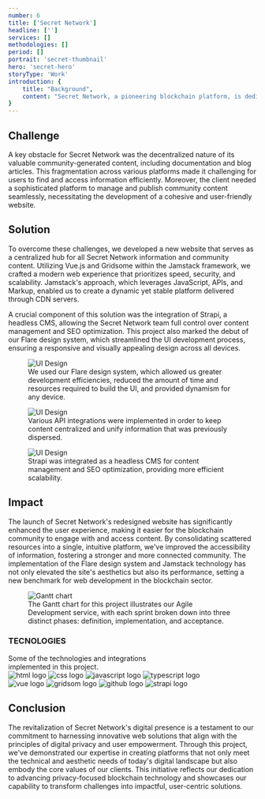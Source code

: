 ```yaml
---
number: 6
title: ['Secret Network']
headline: ['']
services: []
methodologies: []
period: []
portrait: 'secret-thumbnail'
hero: 'secret-hero'
storyType: 'Work'
introduction: {
    title: "Background",
    content: "Secret Network, a pioneering blockchain platform, is dedicated to enhancing privacy in the digital age. It empowers users by providing them with control over their data, setting a new standard in the blockchain community for privacy and user autonomy. Recognizing the need to align its digital presence with its core values, Secret Network embarked on a mission to revamp its brand and website. This initiative assisted to reflect the organization's commitment to privacy and offer users a tailored experience."
}
---
```


<div>
    <h2>Challenge</h2>
    <p>A key obstacle for Secret Network was the decentralized nature of its valuable community-generated content, including documentation and blog articles. This fragmentation across various platforms made it challenging for users to find and access information efficiently. Moreover, the client needed a sophisticated platform to manage and publish community content seamlessly, necessitating the development of a cohesive and user-friendly website.</p>
</div>
<div>
    <h2>Solution</h2>
    <p>To overcome these challenges, we developed a new website that serves as a centralized hub for all Secret Network information and community content. Utilizing Vue.js and Gridsome within the Jamstack framework, we crafted a modern web experience that prioritizes speed, security, and scalability. Jamstack's approach, which leverages JavaScript, APIs, and Markup, enabled us to create a dynamic yet stable platform delivered through CDN servers.</p>
    <p>A crucial component of this solution was the integration of Strapi, a headless CMS, allowing the Secret Network team full control over content management and SEO optimization. This project also marked the debut of our Flare design system, which streamlined the UI development process, ensuring a responsive and visually appealing design across all devices.</p>
</div>
<div>
    <figure>
        <img loading="lazy" src="/work/secret-figure1.jpg" alt="UI Design"/>
        <figcaption class="story_story__mainContent__caption__IQRnS">We used our Flare design system, which allowed us greater development efficiencies, reduced the amount of time and resources required to build the UI, and provided dynamism for any device.</figcaption>
    </figure>    
</div>

<div>
    <figure>
        <img loading="lazy" src="/work/secret-figure2.jpg" alt="UI Design"/>
        <figcaption class="story_story__mainContent__caption__IQRnS">Various API integrations were implemented in order to keep content centralized and unify information that was previously dispersed.</figcaption>
    </figure>    
</div>
<div>
    <figure>
        <img loading="lazy" src="/work/secret-figure3.jpg" alt="UI Design"/>
        <figcaption class="story_story__mainContent__caption__IQRnS">Strapi was integrated as a headless CMS for content management and SEO optimization, providing more efficient scalability.</figcaption>
    </figure>    
</div>

<div>
    <h2>Impact</h2>
    <p>The launch of Secret Network's redesigned website has significantly enhanced the user experience, making it easier for the blockchain community to engage with and access content. By consolidating scattered resources into a single, intuitive platform, we've improved the accessibility of information, fostering a stronger and more connected community. The implementation of the Flare design system and Jamstack technology has not only elevated the site's aesthetics but also its performance, setting a new benchmark for web development in the blockchain sector.</p>
</div>

<div class="story_story__mainContent__gantt__TErEp">
    <figure>
        <img loading="lazy" src="/work/project-chart-en--double.svg" alt="Gantt chart"/>
        <figcaption class="story_story__mainContent__caption__IQRnS">The Gantt chart for this project illustrates our Agile Development service, with each sprint broken down into three distinct phases: definition, implementation, and acceptance.</figcaption>
    </figure>
</div>

<div class="story_story__mainContent__technologies__v5XXm">
    <div>
        <h3>TECNOLOGIES</h3>
        <span>Some of the technologies and integrations<br/>implemented in this project.</span>
    </div>   
    <div class="story_story__mainContent__technologies__images__6NSg5">
        <div>
        <img loading="lazy" src="/technologies/html.svg" alt="html logo"/>
            <img loading="lazy" src="/technologies/css.svg" alt="css logo"/>
            <img loading="lazy" src="/technologies/javascript.svg" alt="javascript logo"/>
            <img loading="lazy" src="/technologies/typescript.svg" alt="typescript logo"/>
        </div>
        <div>
            <img loading="lazy" src="/technologies/vue.svg" alt="vue logo"/>
            <img loading="lazy" src="/technologies/gridsom.svg" alt="gridsom logo"/>
            <img loading="lazy" src="/technologies/github.svg" alt="github logo"/>
            <img loading="lazy" src="/technologies/strapi.svg" class="story_story__mainContent__technologies__images__large__KxVD1" alt="strapi logo"/>
        </div>
    </div>     
</div>
<div>
    <h2>Conclusion</h2>
    <p>The revitalization of Secret Network's digital presence is a testament to our commitment to harnessing innovative web solutions that align with the principles of digital privacy and user empowerment. Through this project, we've demonstrated our expertise in creating platforms that not only meet the technical and aesthetic needs of today's digital landscape but also embody the core values of our clients. This initiative reflects our dedication to advancing privacy-focused blockchain technology and showcases our capability to transform challenges into impactful, user-centric solutions.</p>
</div>